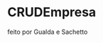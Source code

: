 # CRUDEmpresa
feito por <a herf="https://github.com/iCrowleySHR">Gualda</a> e <a herf="https://github.com/GustavoSachetto">Sachetto</a>
